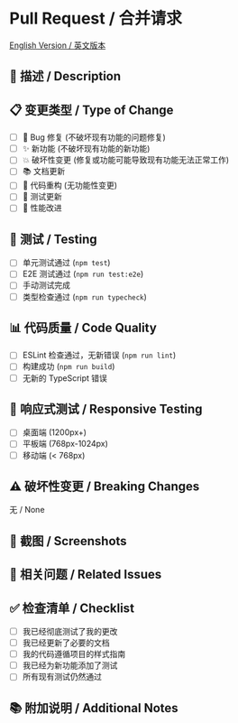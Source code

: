 # Pull Request / 合并请求

[English Version / 英文版本](./pull_request_template.md)

## 📝 描述 / Description
<!-- 简要描述此 PR 完成的功能 -->

## 📋 变更类型 / Type of Change
<!-- 选择适用的选项 -->
- [ ] 🐛 Bug 修复 (不破坏现有功能的问题修复)
- [ ] ✨ 新功能 (不破坏现有功能的新功能)
- [ ] 💥 破坏性变更 (修复或功能可能导致现有功能无法正常工作)
- [ ] 📚 文档更新
- [ ] 🔧 代码重构 (无功能性变更)
- [ ] 🧪 测试更新
- [ ] 🚀 性能改进

## 🧪 测试 / Testing
<!-- 描述您如何测试您的更改 -->
- [ ] 单元测试通过 (`npm test`)
- [ ] E2E 测试通过 (`npm run test:e2e`)
- [ ] 手动测试完成
- [ ] 类型检查通过 (`npm run typecheck`)

## 📊 代码质量 / Code Quality
<!-- CI 会自动检查这些项目 -->
- [ ] ESLint 检查通过，无新错误 (`npm run lint`)
- [ ] 构建成功 (`npm run build`)
- [ ] 无新的 TypeScript 错误

## 📱 响应式测试 / Responsive Testing
<!-- 对于 UI 变更，请在不同屏幕尺寸上验证 -->
- [ ] 桌面端 (1200px+)
- [ ] 平板端 (768px-1024px)  
- [ ] 移动端 (< 768px)

## ⚠️ 破坏性变更 / Breaking Changes
<!-- 列出任何破坏性变更和迁移步骤 -->
无 / None

## 📸 截图 / Screenshots
<!-- 如适用，添加截图来帮助解释您的更改 -->

## 🔗 相关问题 / Related Issues
<!-- 使用 "Fixes #issue_number" 或 "Closes #issue_number" 链接到相关问题 -->

## ✅ 检查清单 / Checklist
- [ ] 我已经彻底测试了我的更改
- [ ] 我已经更新了必要的文档
- [ ] 我的代码遵循项目的样式指南
- [ ] 我已经为新功能添加了测试
- [ ] 所有现有测试仍然通过

## 📚 附加说明 / Additional Notes
<!-- 审查者应该了解的任何其他信息 -->